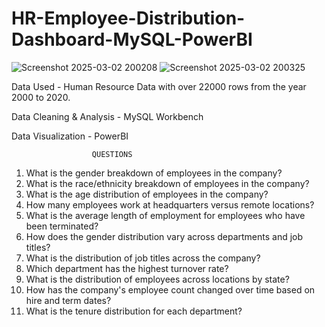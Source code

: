# HR-Employee-Distribution-Dashboard-MySQL-PowerBI

![Screenshot 2025-03-02 200208](https://github.com/user-attachments/assets/471a866c-b3d1-4e5c-80b0-0316f869fed1)
![Screenshot 2025-03-02 200325](https://github.com/user-attachments/assets/fe0b85d6-3803-4bb3-a52d-afdb37dba9c2)


Data Used - Human Resource Data with over 22000 rows from the year 2000 to 2020.

Data Cleaning & Analysis - MySQL Workbench

Data Visualization - PowerBI

                      QUESTIONS

1.	What is the gender breakdown of employees in the company?
2.	What is the race/ethnicity breakdown of employees in the company?
3.	What is the age distribution of employees in the company?
4.	How many employees work at headquarters versus remote locations?
5.	What is the average length of employment for employees who have been terminated?
6.	How does the gender distribution vary across departments and job titles?
7.	What is the distribution of job titles across the company?
8.	Which department has the highest turnover rate?
9.	What is the distribution of employees across locations by state?
10.	How has the company's employee count changed over time based on hire and term dates?
11.	What is the tenure distribution for each department?

